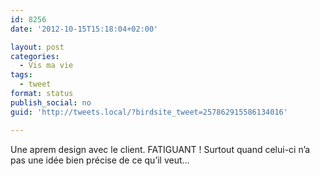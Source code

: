 ```yaml
---
id: 8256
date: '2012-10-15T15:18:04+02:00'

layout: post
categories:
  - Vis ma vie
tags:
  - tweet
format: status
publish_social: no
guid: 'http://tweets.local/?birdsite_tweet=257862915586134016'

---
```


Une aprem design avec le client. FATIGUANT ! Surtout quand celui-ci n’a pas une idée bien précise de ce qu’il veut…